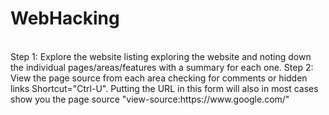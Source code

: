 # WebHacking
<br>
Step 1: Explore the website listing exploring the website and noting down the individual pages/areas/features with a summary for each one.
Step 2: View the page source from each area checking for comments or hidden links Shortcut="Ctrl-U". Putting the URL in this form will also in most cases show you the page source "view-source:https://www.google.com/"
